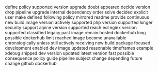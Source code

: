 define policy supported version upgrade doubt appeared decide version drop pipeline upgrade internal dependency order solve decided explicit user make defined following policy mirrored readme provide continuous new build image version actively supported php version supported longer security support alpine version supported reach eol nginx version supported classified legacy past image remain hosted dockerhub long possible dockerhub limit reached image become unavailable chronologically unless still actively receiving new build package focused development enabled dev image updated reasonable timeframes example xdebug shipped dev version updated latest version fast possible consequence policy guide pipeline subject change depending future change github dockerhub